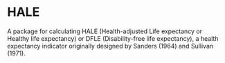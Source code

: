 # HALE
A package for calculating HALE (Health-adjusted Life expectancy or Healthy life expectancy) or DFLE (Disability-free life expectancy), a health expectancy indicator originally designed by Sanders (1964) and Sullivan (1971).
